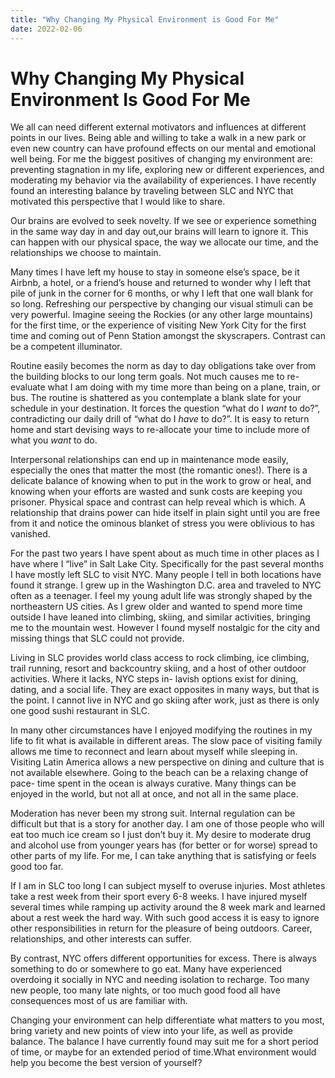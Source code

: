 ```yaml
---
title: "Why Changing My Physical Environment is Good For Me"
date: 2022-02-06
---
```


# Why Changing My Physical Environment Is Good For Me

We all can need different external motivators and influences at different points in our lives. Being able and willing to take a walk in a new park or even new country can have profound effects on our mental and emotional well being. For me the biggest positives of changing my environment are: preventing stagnation in my life, exploring new or different experiences, and moderating my behavior via the availability of experiences. I have recently found an interesting balance by traveling between SLC and NYC that motivated this perspective that I would like to share.

Our brains are evolved to seek novelty. If we see or experience something in the same way day in and day out,our brains will learn to ignore it. This can happen with our physical space, the way we allocate our time, and the relationships we choose to maintain. 

Many times I have left my house to stay in someone else’s space, be it Airbnb, a hotel, or a friend’s house and returned to wonder why I left that pile of junk in the corner for 6 months, or why I left that one wall blank for so long. Refreshing our perspective by changing our visual stimuli can be very powerful. Imagine seeing the Rockies (or any other large mountains) for the first time, or the experience of visiting New York City for the first time and coming out of Penn Station amongst the skyscrapers. Contrast can be a competent illuminator.

Routine easily becomes the norm as day to day obligations take over from the building blocks to our long term goals. Not much causes me to re-evaluate what I am doing with my time more than being on a plane, train, or bus. The routine is shattered as you contemplate a blank slate for your schedule in your destination. It forces the question “what do I *want* to do?”, contradicting our daily drill of “what do I *have* to do?”. It is easy to return home and start devising ways to re-allocate your time to include more of what you *want* to do.

Interpersonal relationships can end up in maintenance mode easily, especially the ones that matter the most (the romantic ones!). There is a delicate balance of knowing when to put in the work to grow or heal, and knowing when your efforts are wasted and sunk costs are keeping you prisoner. Physical space and contrast can help reveal which is which. A relationship that drains power can hide itself in plain sight until you are free from it and notice the ominous blanket of stress you were oblivious to has vanished.

For the past two years I have spent about as much time in other places as I have where I “live” in Salt Lake City. Specifically for the past several months I have mostly left SLC to visit NYC. Many people I tell in both locations have found it strange. I grew up in the Washington D.C. area and traveled to NYC often as a teenager. I feel my young adult life was strongly shaped by the northeastern US cities. As I grew older and wanted to spend more time outside I have leaned into climbing, skiing, and similar activities, bringing me to the mountain west. However I found myself nostalgic for the city and missing things that SLC could not provide.

Living in SLC provides world class access to rock climbing, ice climbing, trail running, resort and backcountry skiing, and a host of other outdoor activities. Where it lacks, NYC steps in- lavish options exist for dining, dating, and a social life. They are exact opposites in many ways, but that is the point. I cannot live in NYC and go skiing after work, just as there is only one good sushi restaurant in SLC.

In many other circumstances have I enjoyed modifying the routines in my life to fit what is available in different areas. The slow pace of visiting family allows me time to reconnect and learn about myself while sleeping in. Visiting Latin America allows a new perspective on dining and culture that is not available elsewhere. Going to the beach can be a relaxing change of pace- time spent in the ocean is always curative. Many things can be enjoyed in the world, but not all at once, and not all in the same place.

Moderation has never been my strong suit. Internal regulation can be difficult but that is a story for another day. I am one of those people who will eat too much ice cream so I just don’t buy it. My desire to moderate drug and alcohol use from younger years has (for better or for worse) spread to other parts of my life. For me, I can take anything that is satisfying or feels good too far.

If I am in SLC too long I can subject myself to overuse injuries. Most athletes take a rest week from their sport every 6-8 weeks. I have injured myself several times while ramping up activity around the 8 week mark and learned about a rest week the hard way. With such good access it is easy to ignore other responsibilities in return for the pleasure of being outdoors. Career, relationships, and other interests can suffer.

By contrast, NYC offers different opportunities for excess. There is always something to do or somewhere to go eat. Many have experienced overdoing it socially in NYC and needing isolation to recharge. Too many new people, too many late nights, or too much good food all have consequences most of us are familiar with.

Changing your environment can help differentiate what matters to you most, bring variety and new points of view into your life, as well as provide balance. The balance I have currently found may suit me for a short period of time, or maybe for an extended period of time.What environment would help you become the best version of yourself?

